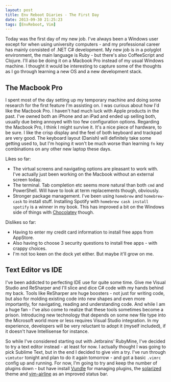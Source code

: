 ```yaml
---
layout: post
title: Env Reboot Diaries - The First Day
date: 2013-09-30 21:25:23
tags: [EnvReboot, Vim]
---
```


Today was the first day of my new job. I've always been a Windows user except for when using university computers - and my professional career has mainly consisted of .NET C# development. My new job is in a polyglot environment, the main language is Ruby - but there's also CoffeeScript and Clojure. I'll also be doing it on a Macbook Pro instead of my usual Windows machine. I thought it would be interesting to capture some of the thoughts as I go through learning a new OS and a new development stack.

## The Macbook Pro

I spent most of the day setting up my temporary machine and doing some research for the first feature I'm assisting on. I was curious about how I'd like the Macbook Pro. I haven't had much luck with Apple products in the past. I've owned both an iPhone and an iPad and ended up selling both, usually due being annoyed with too few configuration options. Regarding the Macbook Pro, I think I might survive it. It's a nice piece of hardware, to be sure. I like the crisp display and the feel of both keyboard and trackpad are very good. The keyboard layout (Danish) will definitely take some getting used to, but I'm hoping it won't be much worse than learning `fn` key combinations on any other new laptop these days.

Likes so far:

*   The virtual screens and navigating options are pleasant to work with. I've actually just been working on the Macbook without an external screen today. 
*   The terminal. Tab completion etc seems more natural than both `cmd` and PowerShell. Will have to look at term replacements though, obviously.
*   Stronger package management. I've been using `homebrew` and `homebrew-cask` to install stuff. Installing Spotify with `homebrew cask install spotify` is a winner in my book. This has improved a bit on the Windows side of things with [Chocolatey](http://chocolatey.org/) though.

Dislikes so far:

*   Having to enter my credit card information to install free apps from AppStore.
*   Also having to choose 3 security questions to install free apps - with crappy choices.
*   I'm not too keen on the dock yet either. But maybe it'll grow on me.

## Text Editor vs IDE

I've been addicted to perfecting IDE use for quite some time. Give me Visual Studio and ReSharper and I'll slice and dice C# code with my hands behind my back. Tools like ReSharper are huge boosters - not just for writing code, but also for molding existing code into new shapes and even more importantly, for navigating, reading and understanding code. And while I am a huge fan - I've also come to realize that these tools sometimes become a prison. Introducing new technology that depends on some new file type into the Microsoft world more or less requires Visual Studio integration. In my experience, developers will be very reluctant to adopt it (myself included), if it doesn't have Intellisense for instance.

So while I've considered starting out with Jetbrains' RubyMine, I've decided to try a text editor instead - at least for now. I actually thought I was going to pick Sublime Text, but in the end I decided to give vim a try. I've run through `vimtutor` tonight and plan to do it again tomorrow - and got a basic `.vimrc` config up and running. For now, I'm going to try and keep the number of plugins down - but have install [Vundle](https://github.com/gmarik/vundle) for managing plugins, the [solarized](https://github.com/altercation/vim-colors-solarized) theme and [vim-airline](https://github.com/bling/vim-airline) as an improved status bar.
